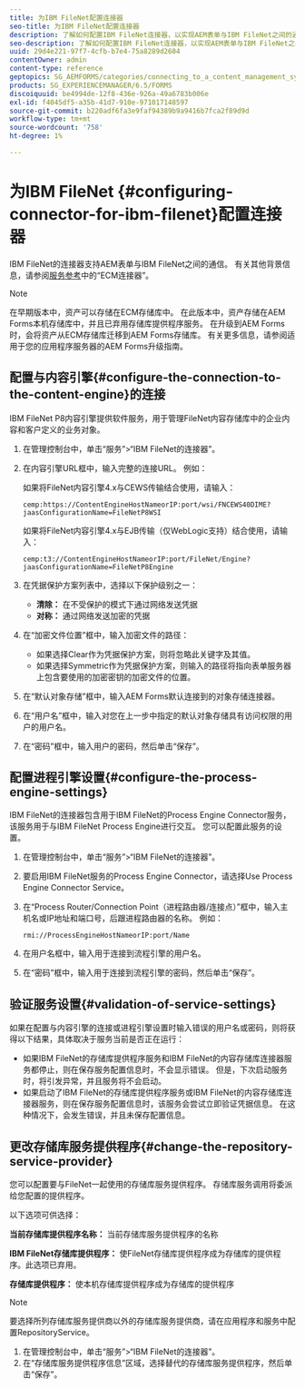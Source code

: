 ```yaml
---
title: 为IBM FileNet配置连接器
seo-title: 为IBM FileNet配置连接器
description: 了解如何配置IBM FileNet连接器，以实现AEM表单与IBM FileNet之间的通信。
seo-description: 了解如何配置IBM FileNet连接器，以实现AEM表单与IBM FileNet之间的通信。
uuid: 29d4e221-97f7-4cfb-b7e4-75a8289d2604
contentOwner: admin
content-type: reference
geptopics: SG_AEMFORMS/categories/connecting_to_a_content_management_system
products: SG_EXPERIENCEMANAGER/6.5/FORMS
discoiquuid: be4994de-12f8-436e-926a-49a6783b006e
exl-id: f4045df5-a35b-41d7-910e-971017148597
source-git-commit: b220adf6fa3e9faf94389b9a9416b7fca2f89d9d
workflow-type: tm+mt
source-wordcount: '758'
ht-degree: 1%

---
```


# 为IBM FileNet {#configuring-connector-for-ibm-filenet}配置连接器

IBM FileNet的连接器支持AEM表单与IBM FileNet之间的通信。 有关其他背景信息，请参阅[服务参考](https://www.adobe.com/go/learn_aemforms_services_63)中的“ECM连接器”。

>[!NOTE]
>
>在早期版本中，资产可以存储在ECM存储库中。 在此版本中，资产存储在AEM Forms本机存储库中，并且已弃用存储库提供程序服务。 在升级到AEM Forms时，会将资产从ECM存储库迁移到AEM Forms存储库。 有关更多信息，请参阅适用于您的应用程序服务器的AEM Forms升级指南。

## 配置与内容引擎{#configure-the-connection-to-the-content-engine}的连接

IBM FileNet P8内容引擎提供软件服务，用于管理FileNet内容存储库中的企业内容和客户定义的业务对象。

1. 在管理控制台中，单击“服务”>“IBM FileNet的连接器”。
1. 在内容引擎URL框中，输入完整的连接URL。 例如：

   如果将FileNet内容引擎4.x与CEWS传输结合使用，请输入：

   `cemp:https://ContentEngineHostNameorIP:port/wsi/FNCEWS40DIME?jaasConfigurationName=FileNetP8WSI`

   如果将FileNet内容引擎4.x与EJB传输（仅WebLogic支持）结合使用，请输入：

   `cemp:t3://ContentEngineHostNameorIP:port/FileNet/Engine?jaasConfigurationName=FileNetP8Engine`

1. 在凭据保护方案列表中，选择以下保护级别之一：

   * **清除：** 在不受保护的模式下通过网络发送凭据
   * **对称：** 通过网络发送加密的凭据

1. 在“加密文件位置”框中，输入加密文件的路径：

   * 如果选择Clear作为凭据保护方案，则将忽略此关键字及其值。
   * 如果选择Symmetric作为凭据保护方案，则输入的路径将指向表单服务器上包含要使用的加密密钥的加密文件的位置。

1. 在“默认对象存储”框中，输入AEM Forms默认连接到的对象存储连接器。
1. 在“用户名”框中，输入对您在上一步中指定的默认对象存储具有访问权限的用户的用户名。
1. 在“密码”框中，输入用户的密码，然后单击“保存”。

## 配置进程引擎设置{#configure-the-process-engine-settings}

IBM FileNet的连接器包含用于IBM FileNet的Process Engine Connector服务，该服务用于与IBM FileNet Process Engine进行交互。 您可以配置此服务的设置。

1. 在管理控制台中，单击“服务”>“IBM FileNet的连接器”。
1. 要启用IBM FileNet服务的Process Engine Connector，请选择Use Process Engine Connector Service。
1. 在“Process Router/Connection Point（进程路由器/连接点）”框中，输入主机名或IP地址和端口号，后跟进程路由器的名称。 例如：

   `rmi://ProcessEngineHostNameorIP:port/Name`

1. 在用户名框中，输入用于连接到流程引擎的用户名。
1. 在“密码”框中，输入用于连接到流程引擎的密码，然后单击“保存”。

## 验证服务设置{#validation-of-service-settings}

如果在配置与内容引擎的连接或进程引擎设置时输入错误的用户名或密码，则将获得以下结果，具体取决于服务当前是否正在运行：

* 如果IBM FileNet的存储库提供程序服务和IBM FileNet的内容存储库连接器服务都停止，则在保存服务配置信息时，不会显示错误。 但是，下次启动服务时，将引发异常，并且服务将不会启动。
* 如果启动了IBM FileNet的存储库提供程序服务或IBM FileNet的内容存储库连接器服务，则在保存服务配置信息时，该服务会尝试立即验证凭据信息。 在这种情况下，会发生错误，并且未保存配置信息。

## 更改存储库服务提供程序{#change-the-repository-service-provider}

您可以配置要与FileNet一起使用的存储库服务提供程序。 存储库服务调用将委派给您配置的提供程序。

以下选项可供选择：

**当前存储库提供程序名称：** 当前存储库服务提供程序的名称

**IBM FileNet存储库提供程序：** 使FileNet存储库提供程序成为存储库的提供程序。此选项已弃用。

**存储库提供程序：** 使本机存储库提供程序成为存储库的提供程序

>[!NOTE]
>
>要选择所列存储库服务提供商以外的存储库服务提供商，请在应用程序和服务中配置RepositoryService。<!-- Fix broken link(See Managing Services) -->

1. 在管理控制台中，单击“服务”>“IBM FileNet的连接器”。
1. 在“存储库服务提供程序信息”区域，选择替代的存储库服务提供程序，然后单击“保存”。
